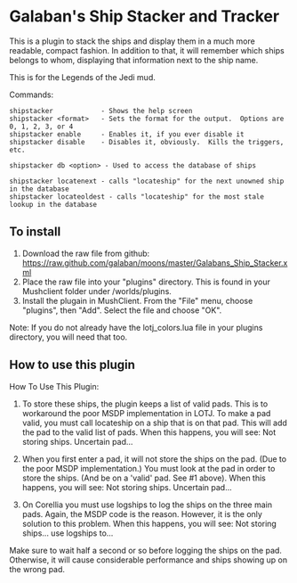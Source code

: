 # Galaban's Ship Stacker and Tracker
This is a plugin to stack the ships and display them in a much more readable, compact fashion.  In addition to that, it will remember which ships belongs to whom, displaying that information next to the ship name.

This is for the Legends of the Jedi mud.

Commands:

    shipstacker            - Shows the help screen
    shipstacker <format>   - Sets the format for the output.  Options are 0, 1, 2, 3, or 4
    shipstacker enable     - Enables it, if you ever disable it
    shipstacker disable    - Disables it, obviously.  Kills the triggers, etc.
    
    shipstacker db <option> - Used to access the database of ships

    shipstacker locatenext - calls "locateship" for the next unowned ship in the database 
    shipstacker locateoldest - calls "locateship" for the most stale lookup in the database

## To install
1. Download the raw file from github:
https://raw.github.com/galaban/moons/master/Galabans_Ship_Stacker.xml
2. Place the raw file into your "plugins" directory.  This is found in your Mushclient folder under /worlds/plugins.
3. Install the plugain in MushClient.  From the "File" menu, choose "plugins", then "Add".  Select the file and choose "OK".

Note: If you do not already have the lotj_colors.lua file in your plugins directory, you will need that too.

## How to use this plugin

How To Use This Plugin:
1. To store these ships, the plugin keeps a list of valid pads.  This is to workaround the poor MSDP implementation in LOTJ.  To make a pad valid, you must call locateship on a ship that is on that pad. This will add the pad to the valid list of pads. When this happens, you will see: Not storing ships.  Uncertain pad...

2. When you first enter a pad, it will not store the ships on the pad. (Due to the poor MSDP implementation.)  You must look at the pad in order to store the ships.  (And be on a 'valid' pad. See #1 above). When this happens, you will see: Not storing ships.  Uncertain pad...

3. On Corellia you must use logships to log the ships on the three main pads.  Again, the MSDP code is the reason.  However, it is the only solution to this problem. When this happens, you will see: Not storing ships... use logships to...

Make sure to wait half a second or so before logging the ships on the pad. Otherwise, it will cause considerable performance and ships showing up on the wrong pad.
